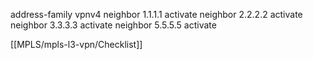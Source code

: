 address-family vpnv4
neighbor 1.1.1.1 activate
neighbor 2.2.2.2 activate
neighbor 3.3.3.3 activate
neighbor 5.5.5.5 activate

[[MPLS/mpls-l3-vpn/Checklist]]